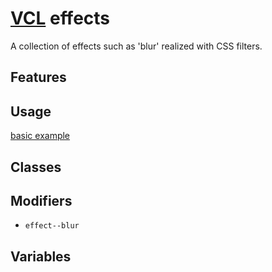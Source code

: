 # [VCL](https://vcl.github.io/) effects

A collection of effects such as 'blur' realized with CSS filters.

## Features

## Usage

[basic example](/demo/example.html)

## Classes

## Modifiers

- `effect--blur`

## Variables

